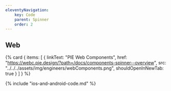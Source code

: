 ```yaml
---
eleventyNavigation:
    key: Code
    parent: Spinner
    order: 2
---
```

## Web

{% card {
  items: [
        {
          linkText: "PIE Web Components",
          href: "https://webc.pie.design/?path=/docs/components-spinner--overview",
          src: "../../../assets/img/engineers/webComponents.png",
          shouldOpenInNewTab: true
        }
    ]
} %}

{% include "ios-and-android-code.md" %}
